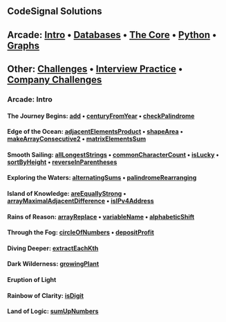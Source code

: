 ## CodeSignal Solutions

## Arcade: [Intro](#Arcade-Intro)  •  [Databases](#Arcade-Intro)  •  [The Core](#Arcade-Intro)  •  [Python](#Arcade-Intro)  •  [Graphs](#Arcade-Intro)

## Other: [Challenges](#Arcade-Intro) • [Interview Practice](#Arcade-Intro) • [Company Challenges](#Arcade-Intro)

### Arcade: Intro

#### The Journey Begins: [add](https://github.com/ekaterinakuzmina/CodeSignal-solutions/blob/master/Arcade/Intro/1.add.py) • [centuryFromYear](https://github.com/ekaterinakuzmina/CodeSignal-solutions/blob/master/Arcade/Intro/2.centuryFromYear.py) • [checkPalindrome](https://github.com/ekaterinakuzmina/CodeSignal-solutions/blob/master/Arcade/Intro/3.checkPalindrome.py)

#### Edge of the Ocean: [adjacentElementsProduct](https://github.com/ekaterinakuzmina/CodeSignal-solutions/blob/master/Arcade/Intro/4.adjacentElementsProduct.py) • [shapeArea](https://github.com/ekaterinakuzmina/CodeSignal-solutions/blob/master/Arcade/Intro/5.shapeArea.py) • [makeArrayConsecutive2](https://github.com/ekaterinakuzmina/CodeSignal-solutions/blob/master/Arcade/Intro/6.makeArrayConsecutive2.py) • [matrixElementsSum](https://github.com/ekaterinakuzmina/CodeSignal-solutions/blob/master/Arcade/Intro/8.matrixElementsSum.py)

#### Smooth Sailing: [allLongestStrings](https://github.com/ekaterinakuzmina/CodeSignal-solutions/blob/master/Arcade/Intro/9.allLongestStrings.py) • [commonCharacterCount](https://github.com/ekaterinakuzmina/CodeSignal-solutions/blob/master/Arcade/Intro/10.commonCharacterCount.py) • [isLucky](https://github.com/ekaterinakuzmina/CodeSignal-solutions/blob/master/Arcade/Intro/11.isLucky.py) • [sortByHeight](https://github.com/ekaterinakuzmina/CodeSignal-solutions/blob/master/Arcade/Intro/sortByHeight.py) • [reverseInParentheses](https://github.com/ekaterinakuzmina/CodeSignal-solutions/blob/master/Arcade/Intro/reverseInParentheses.py)

#### Exploring the Waters: [alternatingSums](https://github.com/ekaterinakuzmina/CodeSignal-solutions/blob/master/Arcade/Intro/alternatingSums.py) • [palindromeRearranging](https://github.com/ekaterinakuzmina/CodeSignal-solutions/blob/master/Arcade/Intro/palindromeRearranging.py)

#### Island of Knowledge: [areEquallyStrong](https://github.com/ekaterinakuzmina/CodeSignal-solutions/blob/master/Arcade/Intro/areEquallyStrong.py) • [arrayMaximalAdjacentDifference](https://github.com/ekaterinakuzmina/CodeSignal-solutions/blob/master/Arcade/Intro/arrayMaximalAdjacentDifference.py) • [isIPv4Address](https://github.com/ekaterinakuzmina/CodeSignal-solutions/blob/master/Arcade/Intro/isIPv4Address.py)

#### Rains of Reason: [arrayReplace](https://github.com/ekaterinakuzmina/CodeSignal-solutions/blob/master/Arcade/Intro/arrayReplace.py) • [variableName](https://github.com/ekaterinakuzmina/CodeSignal-solutions/blob/master/Arcade/Intro/variableName.py) • [alphabeticShift](https://github.com/ekaterinakuzmina/CodeSignal-solutions/blob/master/Arcade/Intro/alphabeticShift.py)

#### Through the Fog: [circleOfNumbers](https://github.com/ekaterinakuzmina/CodeSignal-solutions/blob/master/Arcade/Intro/30.circleOfNumbers.py)  • [depositProfit](https://github.com/ekaterinakuzmina/CodeSignal-solutions/blob/master/Arcade/Intro/31.depositProfit.py)

#### Diving Deeper: [extractEachKth](https://github.com/ekaterinakuzmina/CodeSignal-solutions/blob/master/Arcade/Intro/extractEachKth.py)

#### Dark Wilderness: [growingPlant](https://github.com/ekaterinakuzmina/CodeSignal-solutions/blob/master/Arcade/Intro/growingPlant.py)
 
#### Eruption of Light

#### Rainbow of Clarity: [isDigit](https://github.com/ekaterinakuzmina/CodeSignal-solutions/blob/master/Arcade/Intro/48.isDigit.py)

#### Land of Logic: [sumUpNumbers](https://github.com/ekaterinakuzmina/CodeSignal-solutions/blob/master/Arcade/Intro/54.sumUpNumbers.py) 

